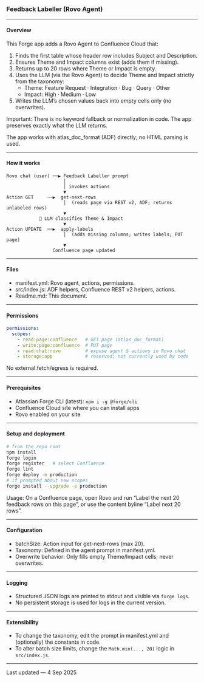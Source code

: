 ### Feedback Labeller (Rovo Agent)

---

#### Overview

This Forge app adds a Rovo Agent to Confluence Cloud that:

1) Finds the first table whose header row includes Subject and Description.
2) Ensures Theme and Impact columns exist (adds them if missing).
3) Returns up to 20 rows where Theme or Impact is empty.
4) Uses the LLM (via the Rovo Agent) to decide Theme and Impact strictly from the taxonomy:
   - Theme: Feature Request · Integration · Bug · Query · Other
   - Impact: High · Medium · Low
5) Writes the LLM’s chosen values back into empty cells only (no overwrites).

Important: There is no keyword fallback or normalization in code. The app preserves exactly what the LLM returns.

The app works with atlas_doc_format (ADF) directly; no HTML parsing is used.

---

#### How it works

```
Rovo chat (user) ──▶ Feedback Labeller prompt
                     │
                     │ invokes actions
                     ▼
Action GET     ──▶  get-next-rows
                     │  (reads page via REST v2, ADF; returns unlabeled rows)
                     ▼
            🧠 LLM classifies Theme & Impact
                     ▼
Action UPDATE  ──▶  apply-labels
                     │  (adds missing columns; writes labels; PUT page)
                     ▼
                 Confluence page updated
```

---

#### Files

- manifest.yml: Rovo agent, actions, permissions.
- src/index.js: ADF helpers, Confluence REST v2 helpers, actions.
- Readme.md: This document.

---

#### Permissions

```yaml
permissions:
  scopes:
    - read:page:confluence   # GET page (atlas_doc_format)
    - write:page:confluence  # PUT page
    - read:chat:rovo         # expose agent & actions in Rovo chat
    - storage:app            # reserved; not currently used by code
```

No external.fetch/egress is required.

---

#### Prerequisites

- Atlassian Forge CLI (latest): `npm i -g @forge/cli`
- Confluence Cloud site where you can install apps
- Rovo enabled on your site

---

#### Setup and deployment

```bash
# from the repo root
npm install
forge login
forge register   # select Confluence
forge lint
forge deploy -e production
# if prompted about new scopes
forge install --upgrade -e production
```

Usage: On a Confluence page, open Rovo and run “Label the next 20 feedback rows on this page”, or use the content byline “Label next 20 rows”.

---

#### Configuration

- batchSize: Action input for get-next-rows (max 20).
- Taxonomy: Defined in the agent prompt in manifest.yml.
- Overwrite behavior: Only fills empty Theme/Impact cells; never overwrites.

---

#### Logging

- Structured JSON logs are printed to stdout and visible via `forge logs`.
- No persistent storage is used for logs in the current version.

---

#### Extensibility

- To change the taxonomy, edit the prompt in manifest.yml and (optionally) the constants in code.
- To alter batch size limits, change the `Math.min(..., 20)` logic in `src/index.js`.

---

Last updated — 4 Sep 2025


